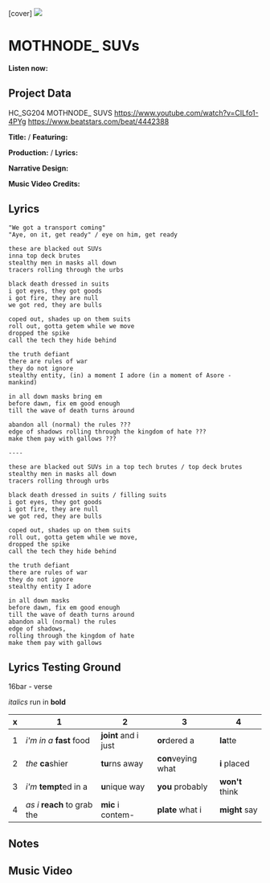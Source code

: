 [cover] ![](57175019_319474918741616_8502199518755923887_n.jpg)

# MOTHNODE_ SUVs

**Listen now:** 

## Project Data

HC_SG204 MOTHNODE_ SUVS 
https://www.youtube.com/watch?v=CILfo1-4PYg
https://www.beatstars.com/beat/4442388

**Title:**  / **Featuring:** 

**Production:**  / **Lyrics:** 

**Narrative Design:**

**Music Video Credits:**

## Lyrics

```
"We got a transport coming"
"Aye, on it, get ready" / eye on him, get ready

these are blacked out SUVs 
inna top deck brutes
stealthy men in masks all down
tracers rolling through the urbs

black death dressed in suits
i got eyes, they got goods
i got fire, they are null
we got red, they are bulls

coped out, shades up on them suits
roll out, gotta getem while we move 
dropped the spike
call the tech they hide behind 

the truth defiant
there are rules of war 
they do not ignore
stealthy entity, (in) a moment I adore (in a moment of Asore - mankind)

in all down masks bring em
before dawn, fix em good enough
till the wave of death turns around

abandon all (normal) the rules ???
edge of shadows rolling through the kingdom of hate ???
make them pay with gallows ???

----

these are blacked out SUVs in a top tech brutes / top deck brutes
stealthy men in masks all down
tracers rolling through urbs

black death dressed in suits / filling suits
i got eyes, they got goods
i got fire, they are null
we got red, they are bulls

coped out, shades up on them suits
roll out, gotta getem while we move, 
dropped the spike
call the tech they hide behind 

the truth defiant
there are rules of war 
they do not ignore
stealthy entity I adore

in all down masks
before dawn, fix em good enough
till the wave of death turns around
abandon all (normal) the rules
edge of shadows, 
rolling through the kingdom of hate
make them pay with gallows

```

## Lyrics Testing Ground

16bar - verse

*italics* run in
**bold**

| x | 1 | 2 | 3 | 4 |
|---|---|---|---|---|
| 1 | *i'm in a* **fast** food | **joint** and i just  | **or**dered a  | **la**tte  |
| 2 | *the* **ca**shier | **tu**rns away  |  **con**veying what |  **i** placed |
| 3 | *i'm* **tempt**ed in a | **u**nique way  |  **you** probably |  **won't** think |
| 4 | *as i* **reach** to grab the |  **mic** i contem-  | **plate** what i | **might** say |

## Notes

## Music Video

